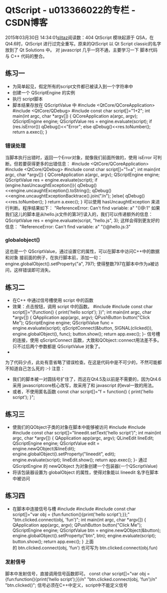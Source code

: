 # QtScript - u013366022的专栏 - CSDN博客
2015年03月30日 14:34:01[slitaz](https://me.csdn.net/u013366022)阅读数：404
QtScript 模块起源于 QSA，在Qt4.6时，QtScript 进行过完全重写。原来的QtScript 以 Qt Script classic的名字放到了 Qt Solutions 中。
对 javascript 几乎一窍不通，主要学习一下 脚本代码 与 C++ 代码的整合。
## 练习一
- 为简单起见，假定所有的script文件都已被读入到一个字符串中
- 创建一个 QScriptEngine 的实例
- 执行 script脚本
- 脚本结果存放在 QScriptValue 中
#include <QtCore/QCoreApplication>
#include <QtCore/QDebug>
#include <QtScript>
const char script[]="1+2";
int main(int argc, char *argv[])
{
    QCoreApplication a(argc, argv);
    QScriptEngine engine;
    QScriptValue res = engine.evaluate(script);
    if (res.isError())
        qDebug()<<"Error";
    else
        qDebug()<<res.toNumber();
    return a.exec();
}
### 错误处理
当脚本执行出错时，返回一个Error对象，就像我们前面所做的，使用 isError 可判断。但若要获得更多的出错信息：
#include <QtCore/QCoreApplication>
#include <QtCore/QDebug>
#include <QtScript>
const char script[]="1+a";
int main(int argc, char *argv[])
{
    QCoreApplication a(argc, argv);
    QScriptEngine engine;
    QScriptValue res = engine.evaluate(script);
    if (engine.hasUncaughtException()){
        qDebug()<<engine.uncaughtException().toString();
        qDebug()<<engine.uncaughtExceptionBacktrace().join("/n");
    }else{
        qDebug()<<res.toNumber();
    }
    return a.exec();
}
可以使用 hasUncaughtException 来进行判断。程序结果如下：
"ReferenceError: Can't find variable: a"
"<anonymous>()@:1"
如果我们这儿的脚本是从hello.js文件的第3行读入的，我们可以传递额外的信息：
QScriptValue res = engine.evaluate(script, "hello.js", 3);
这样会得到更友好的信息：
"ReferenceError: Can't find variable: a"
"<anonymous>()@hello.js:3"
### globalobject()
这也是一个 QScriptValue，通过设置它的属性，可以在脚本中访问C++中的数据和对象
接前面的例子，在执行脚本前，添加一句：
engine.globalObject().setProperty("a", 797);
使得整数797在脚本中作为a被访问，这样错误即可消失。
## 练习二
- 在C++ 中通过信号槽使用 script 中的函数
- 效果：点击按钮，调用 script 中的函数。
#include <QtGui>
#include <QtScript>
const char script[]="(function() { print('hello script'); })";
int main(int argc, char *argv[])
{
    QApplication app(argc, argv);
    QPushButton button("Click Me");
    QScriptEngine engine;
    QScriptValue func = engine.evaluate(script);
    qScriptConnect(&button, SIGNAL(clicked()), engine.globalObject(), func);
    button.show();
    return app.exec();
}- 信号槽的连接，使用 qScriptConnect 函数，大致和QObject::connect用法差不多。只不过后两个参数都是 QScriptValue 对象了。
- 
为了代码少点，此处有意省略了错误检查。在这是代码中是不可少的，不然可能都不知道自己怎么死的 :-)
注意：
- 我们的脚本被一对圆括号扩住了，而这在Qt4.5及以前是不需要的，因为Qt4.6采用 javascriptcore核心改写，故采用了和 javascript 的eval一致的用法。
- 或者，不使用匿名函数
const char script[]="f = function() { print('hello script'); }";
## 练习三
- 使我们的QObject子类的对象在脚本中能够被访问
#include <QtCore>
#include <QtGui>
#include <QtScript>
const char script[]="lineedit.setText('hello script')";
int main(int argc, char *argv[])
{
    QApplication app(argc, argv);
    QLineEdit lineEdit;
    QScriptEngine engine;
    QScriptValue edit = engine.newQObject(&lineEdit);
    engine.globalObject().setProperty("lineedit", edit);
    engine.evaluate(script);
    lineEdit.show();
    return app.exec();
}- 通过 QScriptEngine 的 newQObject 为对象创建一个包装器(一个QScriptValue)
- 将该包装器设置为 globalObject 的属性，使得对象能以 lineedit 名字在脚本中被访问
## 练习四
- 在脚本中连接信号与槽
#include <QtCore>
#include <QtGui>
#include <QtScript>
const char script[]="var obj = {fun:function(){print('hello script');}};"
                    "btn.clicked.connect(obj, 'fun')";
int main(int argc, char *argv[])
{
    QApplication app(argc, argv);
    QPushButton button("Click Me");
    QScriptEngine engine;
    QScriptValue btn = engine.newQObject(&button);
    engine.globalObject().setProperty("btn", btn);
    engine.evaluate(script);
    button.show();
    return app.exec();
}
上面的 btn.clicked.connect(obj, 'fun') 也可写为
btn.clicked.connect(obj.fun)
### 发射信号
脚本中发射信号，直接调用信号函数即可。
const char script[]="var obj = {fun:function(){print('hello script');}}/n"
                    "btn.clicked.connect(obj, 'fun')/n"
                    "btn.clicked()";
信号必须在C++中定义，script中不能定义信号
